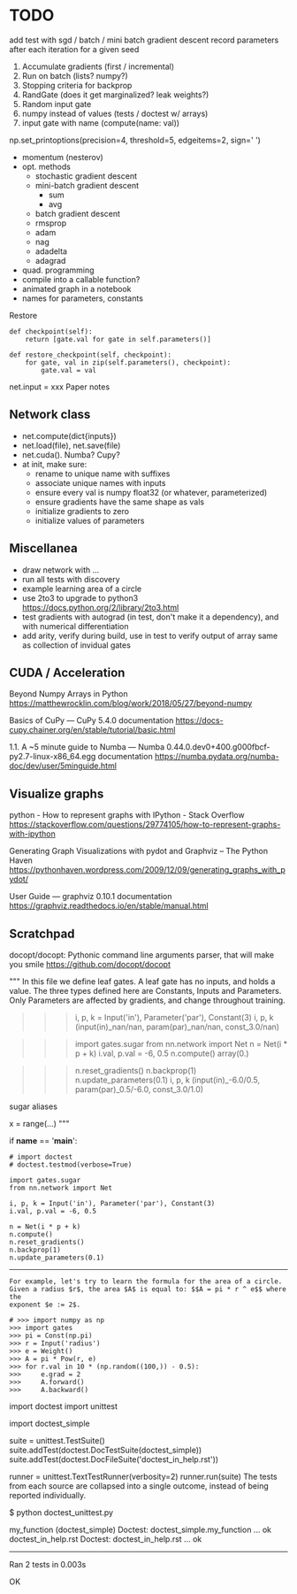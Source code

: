# TODO

add test with sgd / batch / mini batch gradient descent
record parameters after each iteration for a given seed

1. Accumulate gradients (first / incremental)
2. Run on batch (lists? numpy?)
3. Stopping criteria for backprop
4. RandGate (does it get marginalized? leak weights?)
4. Random input gate
5. numpy instead of values (tests / doctest w/ arrays)
6. input gate with name (compute(name: val))

np.set_printoptions(precision=4, threshold=5, edgeitems=2, sign=' ')

- momentum (nesterov)
- opt. methods
    - stochastic gradient descent
    - mini-batch gradient descent
        - sum
        - avg
    - batch gradient descent
    - rmsprop
    - adam
    - nag
    - adadelta
    - adagrad
- quad. programming
- compile into a callable function?
- animated graph in a notebook
- names for parameters, constants


Restore

    def checkpoint(self):
        return [gate.val for gate in self.parameters()]

    def restore_checkpoint(self, checkpoint):
        for gate, val in zip(self.parameters(), checkpoint):
            gate.val = val

net.input = xxx
Paper notes

## Network class

- net.compute(dict{inputs})
- net.load(file), net.save(file)
- net.cuda(). Numba? Cupy?
- at init, make sure:
    - rename to unique name with suffixes
    - associate unique names with inputs
    - ensure every val is numpy float32 (or whatever, parameterized)
    - ensure gradients have the same shape as vals
    - initialize gradients to zero
    - initialize values of parameters

## Miscellanea

- draw network with ...
- run all tests with discovery
- example learning area of a circle
- use 2to3 to upgrade to python3 https://docs.python.org/2/library/2to3.html
- test gradients with autograd (in test, don't make it a dependency), and with numerical differentiation
- add arity, verify during build, use in test to verify output of array same as collection of invidual gates

## CUDA / Acceleration

Beyond Numpy Arrays in Python
https://matthewrocklin.com/blog/work/2018/05/27/beyond-numpy

Basics of CuPy — CuPy 5.4.0 documentation
https://docs-cupy.chainer.org/en/stable/tutorial/basic.html

1.1. A ~5 minute guide to Numba — Numba 0.44.0.dev0+400.g000fbcf-py2.7-linux-x86_64.egg documentation
https://numba.pydata.org/numba-doc/dev/user/5minguide.html

## Visualize graphs

python - How to represent graphs with IPython - Stack Overflow
https://stackoverflow.com/questions/29774105/how-to-represent-graphs-with-ipython

Generating Graph Visualizations with pydot and Graphviz – The Python Haven
https://pythonhaven.wordpress.com/2009/12/09/generating_graphs_with_pydot/

User Guide — graphviz 0.10.1 documentation
https://graphviz.readthedocs.io/en/stable/manual.html

## Scratchpad

docopt/docopt: Pythonic command line arguments parser, that will make you smile
https://github.com/docopt/docopt


"""
In this file we define leaf gates.
A leaf gate has no inputs, and holds a value.
The three types defined here are Constants, Inputs and Parameters.
Only Parameters are affected by gradients, and change throughout training.

>>> i, p, k = Input('in'), Parameter('par'), Constant(3)
>>> i, p, k
(input(in)_nan/nan, param(par)_nan/nan, const_3.0/nan)

>>> import gates.sugar
>>> from nn.network import Net
>>> n = Net(i * p + k)
>>> i.val, p.val = -6, 0.5
>>> n.compute()
array(0.)

>>> n.reset_gradients()
>>> n.backprop(1)
>>> n.update_parameters(0.1)
>>> i, p, k
(input(in)_-6.0/0.5, param(par)_0.5/-6.0, const_3.0/1.0)

sugar aliases

x = range(...)
"""

if __name__ == '__main__':

    # import doctest
    # doctest.testmod(verbose=True)

    import gates.sugar
    from nn.network import Net

    i, p, k = Input('in'), Parameter('par'), Constant(3)
    i.val, p.val = -6, 0.5

    n = Net(i * p + k)
    n.compute()
    n.reset_gradients()
    n.backprop(1)
    n.update_parameters(0.1)


-----------------


    For example, let's try to learn the formula for the area of a circle.
    Given a radius $r$, the area $A$ is equal to: $$A = pi * r ^ e$$ where the
    exponent $e := 2$.

    # >>> import numpy as np
    >>> import gates
    >>> pi = Const(np.pi)
    >>> r = Input('radius')
    >>> e = Weight()
    >>> A = pi * Pow(r, e)
    >>> for r.val in 10 * (np.random((100,)) - 0.5):
    >>>     e.grad = 2
    >>>     A.forward()
    >>>     A.backward()





import doctest
import unittest

import doctest_simple

suite = unittest.TestSuite()
suite.addTest(doctest.DocTestSuite(doctest_simple))
suite.addTest(doctest.DocFileSuite('doctest_in_help.rst'))

runner = unittest.TextTestRunner(verbosity=2)
runner.run(suite)
The tests from each source are collapsed into a single outcome, instead of being reported individually.

$ python doctest_unittest.py

my_function (doctest_simple)
Doctest: doctest_simple.my_function ... ok
doctest_in_help.rst
Doctest: doctest_in_help.rst ... ok

----------------------------------------------------------------------
Ran 2 tests in 0.003s

OK